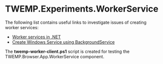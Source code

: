 # TWEMP.Experiments.WorkerService

The following list contains useful links to investigate issues of creating worker services:

* [Worker services in .NET](https://learn.microsoft.com/en-us/dotnet/core/extensions/workers)
* [Create Windows Service using BackgroundService](https://learn.microsoft.com/en-us/dotnet/core/extensions/windows-service)

The **twemp-worker-client.ps1** script is created for testing the TWEMP.Browser.App.WorkerService component.
